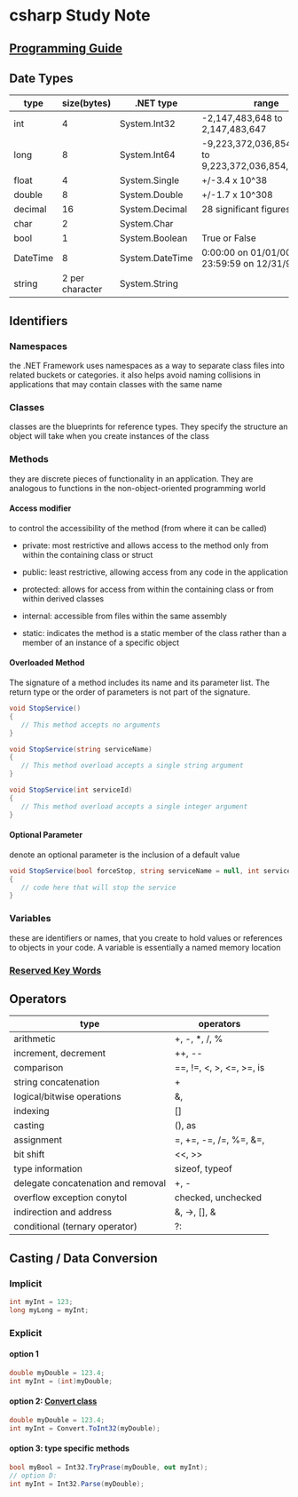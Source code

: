 # csharp Study Note

## [Programming Guide](https://docs.microsoft.com/en-us/dotnet/csharp/programming-guide/index)

## Date Types

| type     | size(bytes)     | .NET type       | range                                                   |
|----------|-----------------|-----------------|---------------------------------------------------------|
| int      | 4               | System.Int32    | -2,147,483,648 to 2,147,483,647                         |
| long     | 8               | System.Int64    | -9,223,372,036,854,775,808 to 9,223,372,036,854,775,807 |
| float    | 4               | System.Single   | +/-3.4 x 10^38                                          |
| double   | 8               | System.Double   | +/-1.7 x 10^308                                         |
| decimal  | 16              | System.Decimal  | 28 significant figures                                  |
| char     | 2               | System.Char     |                                                         |
| bool     | 1               | System.Boolean  | True or False                                           |
| DateTime | 8               | System.DateTime | 0:00:00 on 01/01/0001 to 23:59:59 on 12/31/9999         |
| string   | 2 per character | System.String   |                                                         |

## Identifiers

### Namespaces  

the .NET Framework uses namespaces as a way to separate class files into related buckets or categories. it also helps avoid naming collisions in applications that may contain classes with the same name  

### Classes

classes are the blueprints for reference types. They specify the structure an object will take when you create instances of the class  

### Methods

they are discrete pieces of functionality in an application. They are analogous to functions in the non-object-oriented programming world  

#### Access modifier

to control the accessibility of the method (from where it can be called)

- private: most restrictive and allows access to the method only from within the containing class or struct

- public: least restrictive, allowing access from any code in the application

- protected: allows for access from within the containing class or from within derived classes

- internal: accessible from files within the same assembly

- static: indicates the method is a static member of the class rather than a member of an instance of a specific object

#### Overloaded Method

The signature of a method includes its name and its parameter list. The return type or the order of parameters is not part of the signature.

```csharp
void StopService()
{
   // This method accepts no arguments
}

void StopService(string serviceName)
{
   // This method overload accepts a single string argument
}

void StopService(int serviceId)
{
   // This method overload accepts a single integer argument
}
```

#### Optional Parameter

denote an optional parameter is the inclusion of a default value

```csharp
void StopService(bool forceStop, string serviceName = null, int serviceId =1)
{
   // code here that will stop the service
}
```

### Variables

these are identifiers or names, that you create to hold values or references to objects in your code. A variable is essentially a named memory location

### [Reserved Key Words](https://docs.microsoft.com/en-us/dotnet/csharp/language-reference/keywords/index)

## Operators

| type                               | operators                                   |
|------------------------------------|---------------------------------------------|
| arithmetic                         | +, -, *, /, %                               |
| increment, decrement               | ++, --                                      |
| comparison                         | ==, !=, <, >, <=, >=, is                    |
| string concatenation               | +                                           |
| logical/bitwise operations         | &, |, ^, @, !, &&, ||                       |
| indexing                           | []                                          |
| casting                            | (), as                                      |
| assignment                         | =, +=, -=, /=, %=, &=, |=, ^=, <<=, >>=, ?? |
| bit shift                          | <<, >>                                      |
| type information                   | sizeof, typeof                              |
| delegate concatenation and removal | +, -                                        |
| overflow exception conytol         | checked, unchecked                          |
| indirection and address            | &, ->, [], &                                |
| conditional (ternary operator)     | ?:                                          |

## Casting / Data Conversion

### Implicit

```csharp
int myInt = 123;
long myLong = myInt;
```

### Explicit

#### option 1

```csharp
double myDouble = 123.4;
int myInt = (int)myDouble;
```

#### option 2: [Convert class](https://docs.microsoft.com/en-us/dotnet/api/system.convert?view=netframework-4.7.2)

```csharp
double myDouble = 123.4;
int myInt = Convert.ToInt32(myDouble);
```

#### option 3: type specific methods

```csharp
bool myBool = Int32.TryPrase(myDouble, out myInt);
// option D:
int myInt = Int32.Parse(myDouble);
```